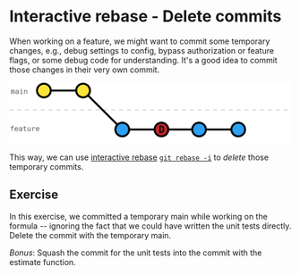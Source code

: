 # Interactive rebase - Delete commits

When working on a feature, we might want to commit some temporary changes, e.g., debug settings to config, bypass authorization or feature flags, or some debug code for understanding. It's a good idea to commit those changes in their very own commit.

![](../resources/main-feature-with-commit-to-delete.svg)

This way, we can use [interactive rebase](https://git-scm.com/docs/git-rebase#_interactive_mode) [`git rebase -i`](https://git-scm.com/docs/git-rebase#Documentation/git-rebase.txt--i) to _delete_ those temporary commits.

## Exercise

In this exercise, we committed a temporary main while working on the formula -- ignoring the fact that we could have written the unit tests directly. Delete the commit with the temporary main.

_Bonus_: Squash the commit for the unit tests into the commit with the estimate function.
